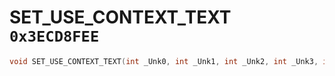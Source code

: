 # SET_USE_CONTEXT_TEXT `0x3ECD8FEE`

```cpp
void SET_USE_CONTEXT_TEXT(int _Unk0, int _Unk1, int _Unk2, int _Unk3, int _Unk4, int _Unk5);
```